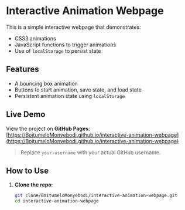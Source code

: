 # Interactive Animation Webpage

This is a simple interactive webpage that demonstrates:
- CSS3 animations
- JavaScript functions to trigger animations
- Use of `localStorage` to persist state

## Features

- A bouncing box animation
- Buttons to start animation, save state, and load state
- Persistent animation state using `localStorage`

## Live Demo

View the project on **GitHub Pages**:  
[https://BoitumeloMonyebodi.github.io/interactive-animation-webpage](https://BoitumeloMonyebodi.github.io/interactive-animation-webpage)

> Replace `your-username` with your actual GitHub username.

## How to Use

1. **Clone the repo**:
   ```bash
   git clone/BoitumeloMonyebodi/interactive-animation-webpage.git
   cd interactive-animation-webpage
